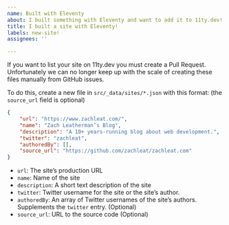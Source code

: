 ```yaml
---
name: Built with Eleventy
about: I built something with Eleventy and want to add it to 11ty.dev!
title: I built a site with Eleventy!
labels: new-site!
assignees: ''

---
```

If you want to list your site on 11ty.dev you must create a Pull Request. Unfortunately we can no longer keep up with the scale of creating these files manually from GitHub issues.

To do this, create a new file in `src/_data/sites/*.json` with this format: (the `source_url` field is optional)

```json
{
	"url": "https://www.zachleat.com/",
	"name": "Zach Leatherman’s Blog",
	"description": "A 10+ years-running blog about web development.",
	"twitter": "zachleat",
	"authoredBy": [],
	"source_url": "https://github.com/zachleat/zachleat.com"
}
```

* `url`: The site’s production URL
* `name`: Name of the site
* `description`: A short text description of the site
* `twitter`: Twitter username for the site or the site’s author.
* `authoredBy`: An array of Twitter usernames of the site’s authors. Supplements the `twitter` entry. (Optional)
* `source_url`: URL to the source code (Optional)
